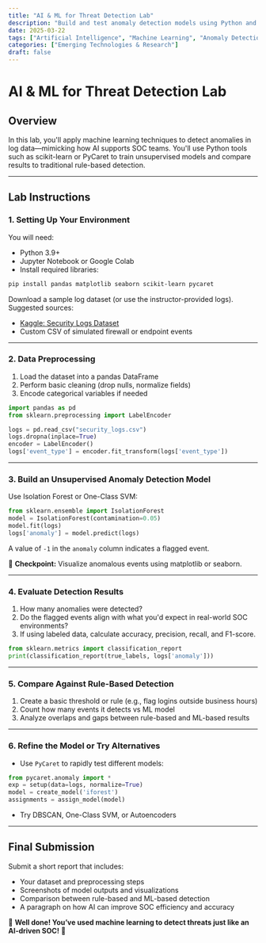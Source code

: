 ```yaml
---
title: "AI & ML for Threat Detection Lab"
description: "Build and test anomaly detection models using Python and machine learning libraries to identify cybersecurity threats in log data."
date: 2025-03-22
tags: ["Artificial Intelligence", "Machine Learning", "Anomaly Detection", "Security Operations"]
categories: ["Emerging Technologies & Research"]
draft: false
---
```


# AI & ML for Threat Detection Lab

## **Overview**
In this lab, you'll apply machine learning techniques to detect anomalies in log data—mimicking how AI supports SOC teams. You'll use Python tools such as scikit-learn or PyCaret to train unsupervised models and compare results to traditional rule-based detection.

---

## **Lab Instructions**

### **1. Setting Up Your Environment**
You will need:
- Python 3.9+
- Jupyter Notebook or Google Colab
- Install required libraries:
```bash
pip install pandas matplotlib seaborn scikit-learn pycaret
```

Download a sample log dataset (or use the instructor-provided logs). Suggested sources:
- [Kaggle: Security Logs Dataset](https://www.kaggle.com/datasets)
- Custom CSV of simulated firewall or endpoint events

---

### **2. Data Preprocessing**
1. Load the dataset into a pandas DataFrame
2. Perform basic cleaning (drop nulls, normalize fields)
3. Encode categorical variables if needed

```python
import pandas as pd
from sklearn.preprocessing import LabelEncoder

logs = pd.read_csv("security_logs.csv")
logs.dropna(inplace=True)
encoder = LabelEncoder()
logs['event_type'] = encoder.fit_transform(logs['event_type'])
```

---

### **3. Build an Unsupervised Anomaly Detection Model**
Use Isolation Forest or One-Class SVM:

```python
from sklearn.ensemble import IsolationForest
model = IsolationForest(contamination=0.05)
model.fit(logs)
logs['anomaly'] = model.predict(logs)
```

A value of `-1` in the `anomaly` column indicates a flagged event.

📝 **Checkpoint:** Visualize anomalous events using matplotlib or seaborn.

---

### **4. Evaluate Detection Results**
1. How many anomalies were detected?
2. Do the flagged events align with what you'd expect in real-world SOC environments?
3. If using labeled data, calculate accuracy, precision, recall, and F1-score.

```python
from sklearn.metrics import classification_report
print(classification_report(true_labels, logs['anomaly']))
```

---

### **5. Compare Against Rule-Based Detection**
1. Create a basic threshold or rule (e.g., flag logins outside business hours)
2. Count how many events it detects vs ML model
3. Analyze overlaps and gaps between rule-based and ML-based results

---

### **6. Refine the Model or Try Alternatives**
- Use `PyCaret` to rapidly test different models:
```python
from pycaret.anomaly import *
exp = setup(data=logs, normalize=True)
model = create_model('iforest')
assignments = assign_model(model)
```
- Try DBSCAN, One-Class SVM, or Autoencoders

---

## **Final Submission**
Submit a short report that includes:
- Your dataset and preprocessing steps
- Screenshots of model outputs and visualizations
- Comparison between rule-based and ML-based detection
- A paragraph on how AI can improve SOC efficiency and accuracy

🚀 **Well done! You’ve used machine learning to detect threats just like an AI-driven SOC!** 🚀
